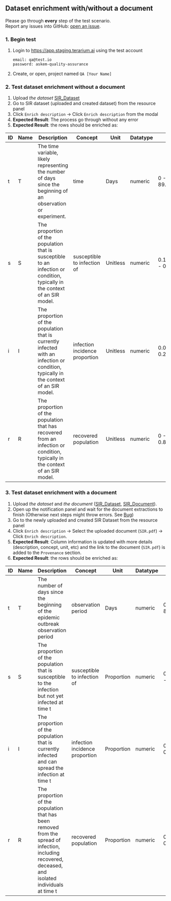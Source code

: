 ## Dataset enrichment with/without a document
Please go through __every__ step of the test scenario.\
Report any issues into GitHub: [open an issue](https://github.com/DARPA-ASKEM/terarium/issues/new?assignees=&labels=bug%2C+Q%26A&template=qa-issue.md&title=%5BBUG%5D%3A+).

### 1. Begin test
1. Login to https://app.staging.terarium.ai using the test account
    ```
    email: qa@test.io
    password: askem-quality-assurance
    ```
2. Create, or open, project named `QA [Your Name]`


### 2. Test dataset enrichment without a document
1. Upload _the dataset_ [SIR_Dataset](https://drive.google.com/file/d/1wdCLKKznHaoCg1gWI7q7OO8W4F7zOjpc/view?usp=drive_link)
2. Go to SIR dataset (uploaded and created dataset) from the resource panel
3. Click `Enrich description` -> Click `Enrich description` from the modal
4. __Expected Result__: The process go through without any error
5. __Expected Result__: the rows should be enriched as:

| ID | Name | Description                                                                                                                           | Concept                        | Unit     | Datatype | Stats                              |
|----|------|---------------------------------------------------------------------------------------------------------------------------------------|--------------------------------|----------|----------|------------------------------------|
| t  | T    | The time variable, likely representing the number of days since the beginning of an observation or experiment.                        | time                           | Days     | numeric  | 0 - 44.77 - 89.5477386934673       |
| s  | S    | The proportion of the population that is susceptible to an infection or condition, typically in the context of an SIR model.          | susceptible to infection of    | Unitless | numeric  | 0.143079518218444 - 0.68 - 0.99995 |
| i  | I    | The proportion of the population that is currently infected with an infection or condition, typically in the context of an SIR model. | infection incidence proportion | Unitless | numeric  | 0.00005 - 0.08 - 0.218551123932438 |
| r  | R    | The proportion of the population that has recovered from an infection or condition, typically in the context of an SIR model.         | recovered population           | Unitless | numeric  | 0 - 0.24 - 0.810127005400101       |


### 3. Test dataset enrichment with a document
1. Upload _the dataset_ and _the document_ ([SIR_Dataset](https://drive.google.com/file/d/1wdCLKKznHaoCg1gWI7q7OO8W4F7zOjpc/view?usp=drive_link), [SIR_Document](https://drive.google.com/file/d/1GYyRrxs2Nd8BsU0fGzYW8hJ8CulK5AIY/view?usp=drive_link)).
2. Open up the notification panel and wait for the document extractions to finish (Otherwise next steps might throw errors. See [Bug](https://github.com/DARPA-ASKEM/terarium/issues/3523))
3. Go to the newly uploaded and created SIR Dataset from the resource panel
4. Click `Enrich description` -> Select the uploaded document (`SIR.pdf`) -> Click `Enrich description`.
5. __Expected Result__: Column information is updated with more details (description, concept, unit, etc) and the link to the document (`SIR.pdf`) is added to the `Provenance` section.
6. __Expected Result__: the rows should be enriched as:

| ID | Name | Description                                                                                                                                            | Concept                        | Unit       | Datatype | Stats                              |
|----|------|--------------------------------------------------------------------------------------------------------------------------------------------------------|--------------------------------|------------|----------|------------------------------------|
| t  | T    | The number of days since the beginning of the epidemic outbreak observation period                                                                     | observation period             | Days       | numeric  | 0 - 44.77 - 89.5477386934673       |
| s  | S    | The proportion of the population that is susceptible to the infection but not yet infected at time t                                                   | susceptible to infection of    | Proportion | numeric  | 0.143079518218444 - 0.68 - 0.99995 |
| i  | I    | The proportion of the population that is currently infected and can spread the infection at time t                                                     | infection incidence proportion | Proportion | numeric  | 0.00005 - 0.08 - 0.218551123932438 |
| r  | R    | The proportion of the population that has been removed from the spread of infection, including recovered, deceased, and isolated individuals at time t | recovered population           | Proportion | numeric  | 0 - 0.24 - 0.810127005400101       |
